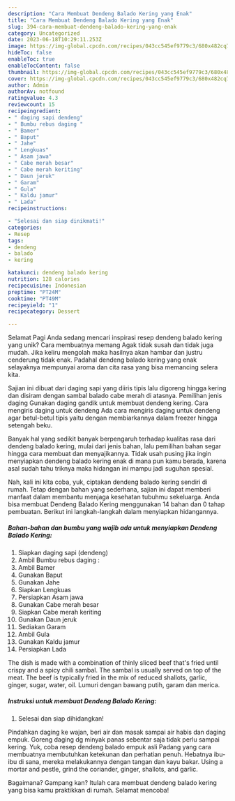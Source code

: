```yaml
---
description: "Cara Membuat Dendeng Balado Kering yang Enak"
title: "Cara Membuat Dendeng Balado Kering yang Enak"
slug: 394-cara-membuat-dendeng-balado-kering-yang-enak
category: Uncategorized
date: 2023-06-18T10:29:11.253Z
image: https://img-global.cpcdn.com/recipes/043cc545ef9779c3/680x482cq70/dendeng-balado-kering-foto-resep-utama.jpg
hideToc: false
enableToc: true
enableTocContent: false
thumbnail: https://img-global.cpcdn.com/recipes/043cc545ef9779c3/680x482cq70/dendeng-balado-kering-foto-resep-utama.jpg
cover: https://img-global.cpcdn.com/recipes/043cc545ef9779c3/680x482cq70/dendeng-balado-kering-foto-resep-utama.jpg
author: Admin
authorAv: notfound
ratingvalue: 4.3
reviewcount: 15
recipeingredient:
- " daging sapi dendeng"
- " Bumbu rebus daging "
- " Bamer"
- " Baput"
- " Jahe"
- " Lengkuas"
- " Asam jawa"
- " Cabe merah besar"
- " Cabe merah keriting"
- " Daun jeruk"
- " Garam"
- " Gula"
- " Kaldu jamur"
- " Lada"
recipeinstructions:

- "Selesai dan siap dinikmati!"
categories:
- Resep
tags:
- dendeng
- balado
- kering

katakunci: dendeng balado kering 
nutrition: 128 calories
recipecuisine: Indonesian
preptime: "PT24M"
cooktime: "PT49M"
recipeyield: "1"
recipecategory: Dessert

---
```



Selamat Pagi Anda sedang mencari inspirasi resep dendeng balado kering yang unik? Cara membuatnya memang Agak tidak susah dan tidak juga mudah. Jika keliru mengolah maka hasilnya akan hambar dan justru cenderung tidak enak. Padahal dendeng balado kering yang enak selayaknya mempunyai aroma dan cita rasa yang bisa memancing selera kita.


Sajian ini dibuat dari daging sapi yang diiris tipis lalu digoreng hingga kering dan disiram dengan sambal balado cabe merah di atasnya. Pemilihan jenis daging Gunakan daging gandik untuk membuat dendeng kering. Cara mengiris daging untuk dendeng Ada cara mengiris daging untuk dendeng agar betul-betul tipis yaitu dengan membiarkannya dalam freezer hingga setengah beku.

Banyak hal yang sedikit banyak berpengaruh terhadap kualitas rasa dari dendeng balado kering, mulai dari jenis bahan, lalu pemilihan bahan segar hingga cara membuat dan menyajikannya. Tidak usah pusing jika ingin menyiapkan dendeng balado kering enak di mana pun kamu berada, karena asal sudah tahu triknya maka hidangan ini mampu jadi suguhan spesial.


Nah, kali ini kita coba, yuk, ciptakan dendeng balado kering sendiri di rumah. Tetap dengan bahan yang sederhana, sajian ini dapat memberi manfaat dalam membantu menjaga kesehatan tubuhmu sekeluarga. Anda bisa membuat Dendeng Balado Kering menggunakan 14 bahan dan 0 tahap pembuatan. Berikut ini langkah-langkah dalam menyiapkan hidangannya.

<!--inarticleads1-->

##### Bahan-bahan dan bumbu yang wajib ada untuk menyiapkan Dendeng Balado Kering:

1. Siapkan  daging sapi (dendeng)
1. Ambil  Bumbu rebus daging :
1. Ambil  Bamer
1. Gunakan  Baput
1. Gunakan  Jahe
1. Siapkan  Lengkuas
1. Persiapkan  Asam jawa
1. Gunakan  Cabe merah besar
1. Siapkan  Cabe merah keriting
1. Gunakan  Daun jeruk
1. Sediakan  Garam
1. Ambil  Gula
1. Gunakan  Kaldu jamur
1. Persiapkan  Lada


The dish is made with a combination of thinly sliced beef that&#39;s fried until crispy and a spicy chili sambal. The sambal is usually served on top of the meat. The beef is typically fried in the mix of reduced shallots, garlic, ginger, sugar, water, oil. Lumuri dengan bawang putih, garam dan merica. 

<!--inarticleads2-->

##### Instruksi untuk membuat Dendeng Balado Kering:


1. Selesai dan siap dihidangkan!

Pindahkan daging ke wajan, beri air dan masak sampai air habis dan daging empuk. Goreng daging dg minyak panas sebentar saja tidak perlu sampai kering. Yuk, coba resep dendeng balado empuk asli Padang yang cara membuatnya membutuhkan ketekunan dan perhatian penuh. Hebatnya ibu-ibu di sana, mereka melakukannya dengan tangan dan kayu bakar. Using a mortar and pestle, grind the coriander, ginger, shallots, and garlic. 

Bagaimana? Gampang kan? Itulah cara membuat dendeng balado kering yang bisa kamu praktikkan di rumah. Selamat mencoba!

